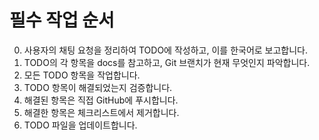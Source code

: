 # 필수 작업 순서

0. 사용자의 채팅 요청을 정리하여 TODO에 작성하고, 이를 한국어로 보고합니다.
1. TODO의 각 항목을 docs를 참고하고, Git 브랜치가 현재 무엇인지 파악합니다.
2. 모든 TODO 항목을 작업합니다.
3. TODO 항목이 해결되었는지 검증합니다.
4. 해결된 항목은 직접 GitHub에 푸시합니다.
5. 해결한 항목은 체크리스트에서 제거합니다.
6. TODO 파일을 업데이트합니다.